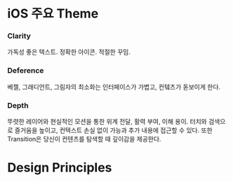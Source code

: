 # iOS 주요 Theme

### Clarity
가독성 좋은 텍스트. 정확한 아이콘. 적절한 꾸밈. 

### Deference
베젤, 그래디언트, 그림자의 최소화는 인터페이스가 가볍고, 컨텤츠가 돋보이게 한다.

### Depth
뚜렷한 레이어와 현실적인 모션을 통한 위계 전달, 활력 부여, 이해 용이. 터치와 검색으로 즐거움을 높이고, 컨텍스트 손실 없이 가능과 추가 내용에 접근할 수 있다. 또한 Transition은 당신이 컨텐츠를 탐색할 때 깊이감을 제공한다.

# Design Principles
